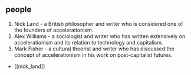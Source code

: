## people
1. Nick Land - a British philosopher and writer who is considered one of the founders of accelerationism.
2. Alex Williams - a sociologist and writer who has written extensively on accelerationism and its relation to technology and capitalism.
3. Mark Fisher - a cultural theorist and writer who has discussed the concept of accelerationism in his work on post-capitalist futures.


- [[nick_land]]